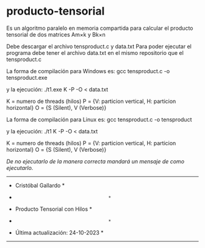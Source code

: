 # producto-tensorial

Es un algoritmo paralelo en memoria compartida para calcular el producto tensorial de dos matrices Am×k y Bk×n

Debe descargar el archivo tensproduct.c y data.txt
Para poder ejecutar el programa debe tener el archivo data.txt en el mismo repositorio que el tensproduct.c

La forma de compilación para Windows es:
 gcc tensproduct.c -o tensproduct.exe

y la ejecución:
 ./t1.exe K -P -O < data.txt

 K = numero de threads (hilos)
 P = {V: particion vertical, H: particion horizontal}
 O = {S (Silent), V (Verbose)}
 
La forma de compilación para Linux es:
 gcc tensproduct.c -o tensproduct

y la ejecución:
 ./t1 K -P -O < data.txt

 K = numero de threads (hilos)
 P = {V: particion vertical, H: particion horizontal}
 O = {S (Silent), V (Verbose)}

*De no ejecutarlo de la manera correcta mandará un mensaje de como ejecutarlo.*

*****************************************
*    Cristóbal Gallardo                 *
*                                       *
*    Producto Tensorial con Hilos       *
*                                       *
*    Última actualización: 24-10-2023   *
*****************************************
